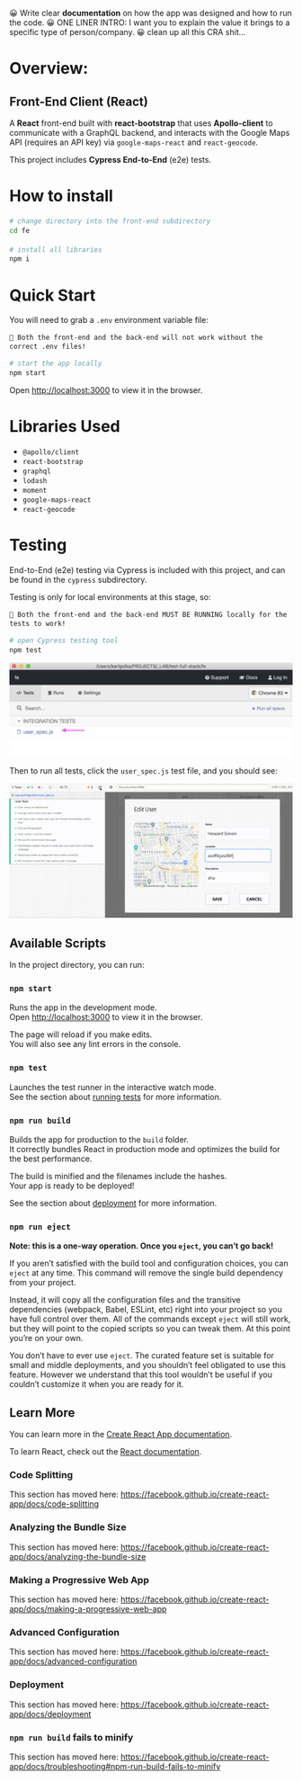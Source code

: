 😀 Write clear **documentation** on how the app was designed and how to run the code.
😀 ONE LINER INTRO: I want you to explain the value it brings to a specific type of person/company. 
😀 clean up all this CRA shit...

# Overview: 
## Front-End Client (React)

A **React** front-end built with **react-bootstrap** that uses **Apollo-client** to communicate with a GraphQL backend, and interacts with the Google Maps API (requires an API key) via `google-maps-react` and `react-geocode`.

This project includes **Cypress End-to-End** (e2e) tests.

# How to install

```sh
# change directory into the front-end subdirectory
cd fe

# install all libraries
npm i
```

# Quick Start

You will need to grab a `.env` environment variable file:
```
🛑 Both the front-end and the back-end will not work without the correct .env files!
```

```sh
# start the app locally
npm start
```

Open [http://localhost:3000](http://localhost:3000) to view it in the browser.


# Libraries Used

- `@apollo/client`
- `react-bootstrap`
- `graphql`
- `lodash`
- `moment`
- `google-maps-react`
- `react-geocode`


# Testing

End-to-End (e2e) testing via Cypress is included with this project, and can be found in the `cypress` subdirectory.

Testing is only for local environments at this stage, so:
```
🛑 Both the front-end and the back-end MUST BE RUNNING locally for the tests to work!
```

```sh
# open Cypress testing tool
npm test
```

![Cypress testing tool](how-to-test-01.png)

Then to run all tests, click the `user_spec.js` test file, and you should see:

![Cypress running tests](how-to-cypress-tests.gif)




## Available Scripts

In the project directory, you can run:

### `npm start`

Runs the app in the development mode.<br />
Open [http://localhost:3000](http://localhost:3000) to view it in the browser.

The page will reload if you make edits.<br />
You will also see any lint errors in the console.

### `npm test`

Launches the test runner in the interactive watch mode.<br />
See the section about [running tests](https://facebook.github.io/create-react-app/docs/running-tests) for more information.

### `npm run build`

Builds the app for production to the `build` folder.<br />
It correctly bundles React in production mode and optimizes the build for the best performance.

The build is minified and the filenames include the hashes.<br />
Your app is ready to be deployed!

See the section about [deployment](https://facebook.github.io/create-react-app/docs/deployment) for more information.

### `npm run eject`

**Note: this is a one-way operation. Once you `eject`, you can’t go back!**

If you aren’t satisfied with the build tool and configuration choices, you can `eject` at any time. This command will remove the single build dependency from your project.

Instead, it will copy all the configuration files and the transitive dependencies (webpack, Babel, ESLint, etc) right into your project so you have full control over them. All of the commands except `eject` will still work, but they will point to the copied scripts so you can tweak them. At this point you’re on your own.

You don’t have to ever use `eject`. The curated feature set is suitable for small and middle deployments, and you shouldn’t feel obligated to use this feature. However we understand that this tool wouldn’t be useful if you couldn’t customize it when you are ready for it.

## Learn More

You can learn more in the [Create React App documentation](https://facebook.github.io/create-react-app/docs/getting-started).

To learn React, check out the [React documentation](https://reactjs.org/).

### Code Splitting

This section has moved here: https://facebook.github.io/create-react-app/docs/code-splitting

### Analyzing the Bundle Size

This section has moved here: https://facebook.github.io/create-react-app/docs/analyzing-the-bundle-size

### Making a Progressive Web App

This section has moved here: https://facebook.github.io/create-react-app/docs/making-a-progressive-web-app

### Advanced Configuration

This section has moved here: https://facebook.github.io/create-react-app/docs/advanced-configuration

### Deployment

This section has moved here: https://facebook.github.io/create-react-app/docs/deployment

### `npm run build` fails to minify

This section has moved here: https://facebook.github.io/create-react-app/docs/troubleshooting#npm-run-build-fails-to-minify

